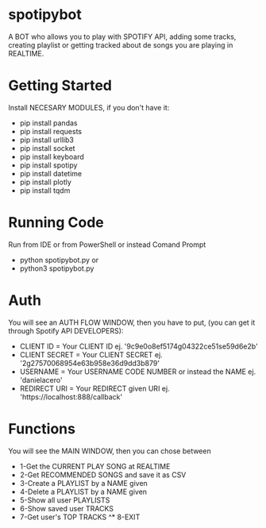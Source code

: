 # spotipybot
A BOT who allows you to play with SPOTIFY API, adding some tracks, creating playlist or getting tracked about de songs you are playing in REALTIME.

# Getting Started
Install NECESARY MODULES, if you don't have it:
* pip install pandas
* pip install requests
* pip install urllib3
* pip install socket
* pip install keyboard
* pip install spotipy
* pip install datetime
* pip install plotly
* pip install tqdm

# Running Code
Run from IDE or from PowerShell or instead Comand Prompt
* python spotipybot.py
or
* python3 spotipybot.py

# Auth
You will see an AUTH FLOW WINDOW, then you have to put, (you can get it through Spotify API DEVELOPERS):
* CLIENT ID = Your CLIENT ID ej. '9c9e0o8ef5174g04322ce51se59d6e2b'
* CLIENT SECRET = Your CLIENT SECRET ej. '2g27570068954e63b958e36d9dd3b879'
* USERNAME = Your USERNAME CODE NUMBER or instead the NAME ej. 'danielacero'
* REDIRECT URI = Your REDIRECT given URI ej. 'https://localhost:888/callback'

# Functions
You will see the MAIN WINDOW, then you can chose between
* 1-Get the CURRENT PLAY SONG at REALTIME
* 2-Get RECOMMENDED SONGS and save it as CSV
* 3-Create a PLAYLIST by a NAME given
* 4-Delete a PLAYLIST by a NAME given
* 5-Show all user PLAYLISTS
* 6-Show saved user TRACKS
* 7-Get user's TOP TRACKS
^* 8-EXIT
